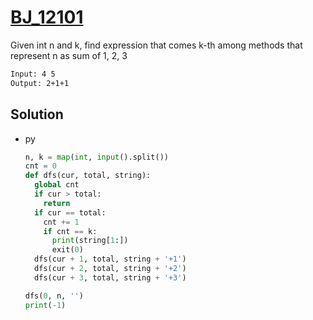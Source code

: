 # [BJ_12101](https://acmicpc.net/problem/12101)

Given int n and k, find expression that comes k-th among methods that represent n as sum of 1, 2, 3

```txt
Input: 4 5
Output: 2+1+1
```

## Solution

* py

  ```py
  n, k = map(int, input().split())
  cnt = 0
  def dfs(cur, total, string):
    global cnt
    if cur > total:
      return
    if cur == total:
      cnt += 1
      if cnt == k:
        print(string[1:])
        exit(0)
    dfs(cur + 1, total, string + '+1')
    dfs(cur + 2, total, string + '+2')
    dfs(cur + 3, total, string + '+3')

  dfs(0, n, '')
  print(-1)
  ```
